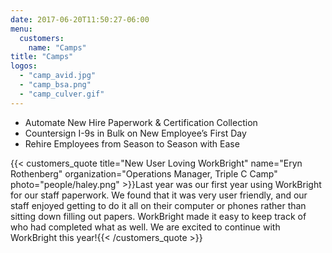 ```yaml
---
date: 2017-06-20T11:50:27-06:00
menu:
  customers:
    name: "Camps"
title: "Camps"
logos:
  - "camp_avid.jpg"
  - "camp_bsa.png"
  - "camp_culver.gif"
---
```


- Automate New Hire Paperwork & Certification Collection
- Countersign I-9s in Bulk on New Employee’s First Day
- Rehire Employees from Season to Season with Ease

{{< customers_quote title="New User Loving WorkBright" name="Eryn Rothenberg" organization="Operations Manager, Triple C Camp" photo="people/haley.png" >}}Last year was our first year using WorkBright for our staff paperwork. We found that it was very user friendly, and our staff enjoyed getting to do it all on their computer or phones rather than sitting down filling out papers. WorkBright made it easy to keep track of who had completed what as well. We are excited to continue with WorkBright this year!{{< /customers_quote >}}